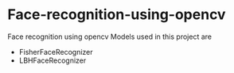 # Face-recognition-using-opencv
Face recognition using opencv
Models used in this project are
  - FisherFaceRecognizer
  - LBHFaceRecognizer
  
